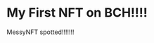 # My First NFT on BCH!!!!
MessyNFT spotted!!!!!!!
                                                                     